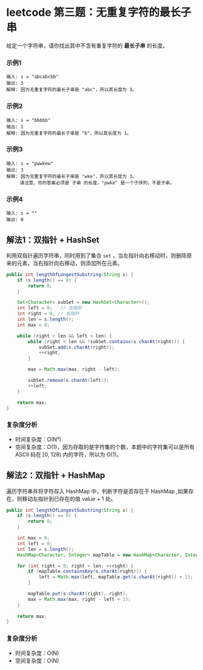 # leetcode 第三题：无重复字符的最长子串

给定一个字符串，请你找出其中不含有重复字符的 **最长子串** 的长度。

### 示例1
```
输入: s = "abcabcbb"
输出: 3 
解释: 因为无重复字符的最长子串是 "abc"，所以其长度为 3。
```

### 示例2
```
输入: s = "bbbbb"
输出: 1
解释: 因为无重复字符的最长子串是 "b"，所以其长度为 1。
```

### 示例3
```
输入: s = "pwwkew"
输出: 3
解释: 因为无重复字符的最长子串是 "wke"，所以其长度为 3。
     请注意，你的答案必须是 子串 的长度，"pwke" 是一个子序列，不是子串。
```

### 示例4
```
输入: s = ""
输出: 0
```

## 解法1：双指针 + HashSet

利用双指针遍历字符串，同时用到了集合 `set` ，当左指针向右移动时，则删除原来的元素，当右指针向右移动，则添加所在元素。

```java
public int lengthOfLongestSubstring(String s) {
    if (s.length() == 0) {
        return 0;
    }

    Set<Character> subSet = new HashSet<Character>();
    int left = 0;   // 左指针
    int right = 0; // 右指针
    int len = s.length();
    int max = 0;

    while (right < len && left < len) {
        while (right < len && !subSet.contains(s.charAt(right))) {
            subSet.add(s.charAt(right));
            ++right;
        }

        max = Math.max(max, right - left);

        subSet.remove(s.charAt(left));
        ++left;
    }

    return max;
}
```

### 复杂度分析
+ 时间复杂度：O(N²)
+ 空间复杂度：O(1)，因为存取的是字符集的个数，本题中的字符集可以是所有 ASCII 码在 [0, 128) 内的字符，所以为 O(1)。

## 解法2：双指针 + HashMap

遍历字符串并将字符存入 HashMap 中，判断字符是否存在于 HashMap ,如果存在，则移动左指针到已存在的值 value + 1 处。

```java
public int lengthOfLongestSubstring(String s) {
    if (s.length() == 0) {
        return 0;
    }

    int max = 0;
    int left = 0;
    int len = s.length();
    HashMap<Character, Integer> mapTable = new HashMap<Character, Integer>();

    for (int right = 0; right < len; ++right) {
        if (mapTable.containsKey(s.charAt(right))) {
            left = Math.max(left, mapTable.get(s.charAt(right)) + 1);
        }

        mapTable.put(s.charAt(right), right);
        max = Math.max(max, right - left + 1);
    }
    
    return max;
}
```

### 复杂度分析
+ 时间复杂度：O(N)
+ 空间复杂度：O(N)